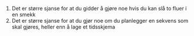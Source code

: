 1. Det er større sjanse for at du gidder å gjøre noe hvis du kan slå to fluer i en smekk
2. Det er større sjanse for at du gjør noe om du planlegger en sekvens som skal gjøres, heller enn å lage et tidsskjema

